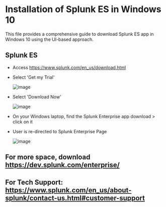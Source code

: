 # Installation of Splunk ES in Windows 10

This file provides a comprehensive guide to download Splunk ES app in Windows 10 using the UI-based approach.

## Splunk ES
* Access https://www.splunk.com/en_us/download.html
  
* Select 'Get my Trial'
  
  ![image](https://github.com/user-attachments/assets/4302d895-dda7-44c9-859c-9dabf56d6737)

* Select 'Download Now'
  
  ![image](https://github.com/user-attachments/assets/99a54057-9db6-439f-8e9f-3d6e8d7c9361)

* On your Windows laptop, find the Splunk Enterprise app download > click on it

* User is re-directed to Splunk Enterprise Page

  ![image](https://github.com/user-attachments/assets/723c9796-867b-465c-97c4-40bb2d0868b1)

## For more space, download https://dev.splunk.com/enterprise/

## For Tech Support: https://www.splunk.com/en_us/about-splunk/contact-us.html#customer-support
